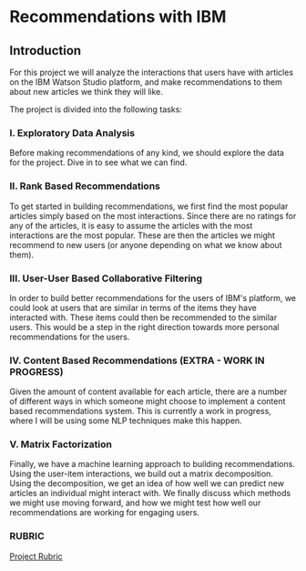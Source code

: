# Recommendations with IBM

## Introduction

For this project we will analyze the interactions that users have with articles on the IBM Watson Studio platform, and make recommendations to them about new articles we think they will like.

The project is divided into the following tasks:

### I. Exploratory Data Analysis

Before making recommendations of any kind, we should explore the data for the project. Dive in to see what we can find.

### II. Rank Based Recommendations

To get started in building recommendations, we first find the most popular articles simply based on the most interactions. Since there are no ratings for any of the articles, it is easy to assume the articles with the most interactions are the most popular. These are then the articles we might recommend to new users (or anyone depending on what we know about them).

### III. User-User Based Collaborative Filtering

In order to build better recommendations for the users of IBM's platform, we could look at users that are similar in terms of the items they have interacted with. These items could then be recommended to the similar users. This would be a step in the right direction towards more personal recommendations for the users.

### IV. Content Based Recommendations (EXTRA - WORK IN PROGRESS)

Given the amount of content available for each article, there are a number of different ways in which someone might choose to implement a content based recommendations system. This is currently a work in progress, where I will be using some NLP techniques make this happen.

### V. Matrix Factorization

Finally, we have a machine learning approach to building recommendations. Using the user-item interactions, we build out a matrix decomposition. Using the decomposition, we get an idea of how well we can predict new articles an individual might interact with. We finally discuss which methods we might use moving forward, and how we might test how well our recommendations are working for engaging users.

### RUBRIC

[Project Rubric](https://review.udacity.com/#!/rubrics/2322/view)

